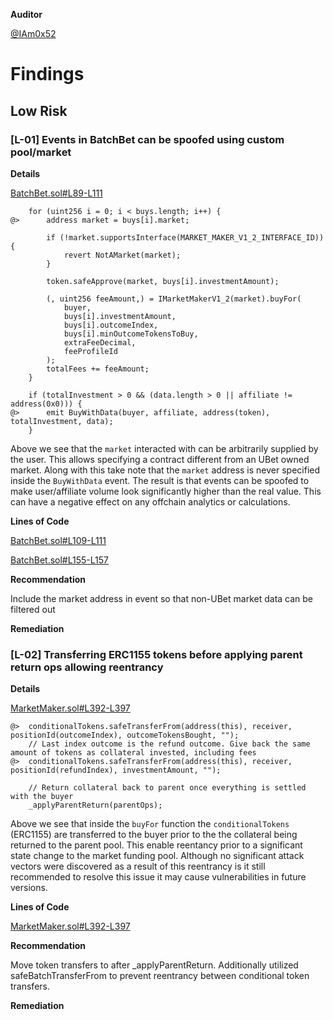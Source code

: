 **Auditor**

[@IAm0x52](https://twitter.com/IAm0x52)

# Findings

## Low Risk

### [L-01] Events in BatchBet can be spoofed using custom pool/market

**Details**

[BatchBet.sol#L89-L111](https://github.com/SportsFI-UBet/ubet-contracts-v1/blob/7b61ff6631091056be51bf0bd88377560f6986f7/contracts/markets/BatchBet.sol#L89-L111)

        for (uint256 i = 0; i < buys.length; i++) {
    @>      address market = buys[i].market;

            if (!market.supportsInterface(MARKET_MAKER_V1_2_INTERFACE_ID)) {
                revert NotAMarket(market);
            }

            token.safeApprove(market, buys[i].investmentAmount);

            (, uint256 feeAmount,) = IMarketMakerV1_2(market).buyFor(
                buyer,
                buys[i].investmentAmount,
                buys[i].outcomeIndex,
                buys[i].minOutcomeTokensToBuy,
                extraFeeDecimal,
                feeProfileId
            );
            totalFees += feeAmount;
        }

        if (totalInvestment > 0 && (data.length > 0 || affiliate != address(0x0))) {
    @>      emit BuyWithData(buyer, affiliate, address(token), totalInvestment, data);
        }

Above we see that the `market` interacted with can be arbitrarily supplied by the user. This allows specifying a contract different from an UBet owned market. Along with this take note that the `market` address is never specified inside the `BuyWithData` event. The result is that events can be spoofed to make user/affiliate volume look significantly higher than the real value. This can have a negative effect on any offchain analytics or calculations.

**Lines of Code**

[BatchBet.sol#L109-L111](https://github.com/SportsFI-UBet/ubet-contracts-v1/blob/7b61ff6631091056be51bf0bd88377560f6986f7/contracts/markets/BatchBet.sol#L109-L111)

[BatchBet.sol#L155-L157](https://github.com/SportsFI-UBet/ubet-contracts-v1/blob/7b61ff6631091056be51bf0bd88377560f6986f7/contracts/markets/BatchBet.sol#L155-L157)

**Recommendation**

Include the market address in event so that non-UBet market data can be filtered out

**Remediation**

### [L-02] Transferring ERC1155 tokens before applying parent return ops allowing reentrancy

**Details**

[MarketMaker.sol#L392-L397](https://github.com/SportsFI-UBet/ubet-contracts-v1/blob/7b61ff6631091056be51bf0bd88377560f6986f7/contracts/markets/MarketMaker.sol#L392-L397)

    @>  conditionalTokens.safeTransferFrom(address(this), receiver, positionId(outcomeIndex), outcomeTokensBought, "");
        // Last index outcome is the refund outcome. Give back the same amount of tokens as collateral invested, including fees
    @>  conditionalTokens.safeTransferFrom(address(this), receiver, positionId(refundIndex), investmentAmount, "");

        // Return collateral back to parent once everything is settled with the buyer
        _applyParentReturn(parentOps);

Above we see that inside the `buyFor` function the `conditionalTokens` (ERC1155) are transferred to the buyer prior to the the collateral being returned to the parent pool. This enable reentancy prior to a significant state change to the market funding pool. Although no significant attack vectors were discovered as a result of this reentrancy is it still recommended to resolve this issue it may cause vulnerabilities in future versions.

**Lines of Code**

[MarketMaker.sol#L392-L397](https://github.com/SportsFI-UBet/ubet-contracts-v1/blob/7b61ff6631091056be51bf0bd88377560f6986f7/contracts/markets/MarketMaker.sol#L392-L397)

**Recommendation**

Move token transfers to after \_applyParentReturn. Additionally utilized safeBatchTransferFrom to prevent reentrancy between conditional token transfers.

**Remediation**
